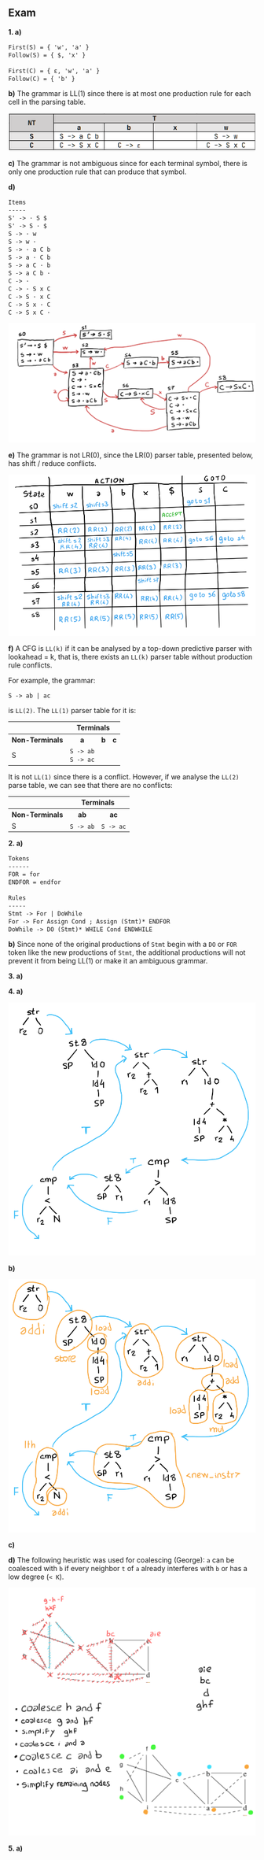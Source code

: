 
## Exam

**1. a)**
```
First(S) = { 'w', 'a' }
Follow(S) = { $, 'x' }

First(C) = { ε, 'w', 'a' }
Follow(C) = { 'b' }
```
**b)** The grammar is LL(1) since there is at most one production rule for each cell in the parsing table.

![](exam_1b.png)

**c)** The grammar is not ambiguous since for each terminal symbol, there is only one production rule that can produce that symbol.

**d)**
```
Items
-----
S' -> · S $
S' -> S · $
S -> · w
S -> w ·
S -> · a C b
S -> a · C b
S -> a C · b
S -> a C b ·
C -> ·
C -> · S x C
C -> S · x C
C -> S x · C
C -> S x C ·
```

![](exam_1d.png)

**e)** The grammar is not LR(0), since the LR(0) parser table, presented below, has shift / reduce conflicts.

![](exam_1e.png)

**f)** A CFG is `LL(k)` if it can be analysed by a top-down predictive parser with lookahead = k, that is, there exists an `LL(k)` parser table without production rule conflicts.

For example, the grammar:
```
S -> ab | ac
```
is `LL(2)`. The `LL(1)` parser table for it is:
<table>
    <thead>
        <tr>
            <th></th>
            <th colspan="3">Terminals</th>
        </tr>
    </thead>
    <tbody>
        <tr>
            <th>Non-Terminals</th>
            <th>a</th>
            <th>b</th>
            <th>c</th>
        </tr>
        <tr>
            <td>S</td>
            <td><code>S -&gt; ab</code><br><code>S -&gt; ac</code></td>
            <td></td>
            <td></td>
        </tr>
    </tbody>
</table>

It is not `LL(1)` since there is a conflict. However, if we analyse the `LL(2)` parse table, we can see that there are no conflicts:

<table>
    <thead>
        <tr>
            <th></th>
            <th colspan="2">Terminals</th>
        </tr>
    </thead>
    <tbody>
        <tr>
            <th>Non-Terminals</th>
            <th>ab</th>
            <th>ac</th>
        </tr>
        <tr>
            <td>S</td>
            <td><code>S -&gt; ab</code></td>
            <td><code>S -&gt; ac</code></td>
        </tr>
    </tbody>
</table>

**2. a)** 
```
Tokens
------
FOR = for
ENDFOR = endfor

Rules
-----
Stmt -> For | DoWhile
For -> For Assign Cond ; Assign (Stmt)* ENDFOR
DoWhile -> DO (Stmt)* WHILE Cond ENDWHILE
```
**b)** Since none of the original productions of `Stmt` begin with a `DO` or `FOR` token like the new productions of `Stmt`, the additional productions will not prevent it from being LL(1) or make it an ambiguous grammar.

**3. a)** 

**4. a)** 

![](exam_4a.png)

**b)** 

![](exam_4b.png)

**c)** 

**d)** The following heuristic was used for coalescing (George): `a` can be coalesced with `b` if every neighbor `t` of `a` already interferes with `b` or has a low degree (`< K`).

![](exam_4d.png)

**5. a)**